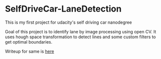 # SelfDriveCar-LaneDetection
This is my first project for udacity's self driving car nanodegree

Goal of this project is to identify lane by image processing using open CV. It uses hough space transformation to detect lines and some custom filters to get optimal boundaries.

Writeup for same is [here](https://github.com/dileepbapat/SelfDriveCar-LaneDetection/blob/master/writeup.md)

